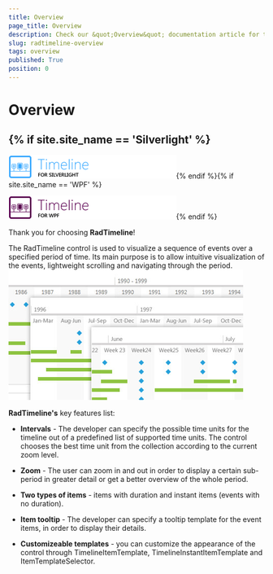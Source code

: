 ```yaml
---
title: Overview
page_title: Overview
description: Check our &quot;Overview&quot; documentation article for the RadTimeline {{ site.framework_name }} control.
slug: radtimeline-overview
tags: overview
published: True
position: 0
---
```


# Overview

## {% if site.site_name == 'Silverlight' %}

![](images/RadTimeLine_overview_01.png){% endif %}{% if site.site_name == 'WPF' %}

![](images/RadTimeLine_overview_01wpf.png){% endif %}

Thank you for choosing __RadTimeline__!
        

The RadTimeline control is used to visualize a sequence of events over a specified period of time. Its main purpose is to allow intuitive visualization of the events, lightweight scrolling and navigating through the period.
![](images/RadTimeLine_overview.jpg)

__RadTimeline's__ key features list:

* __Intervals__ - The developer can specify the possible time units for the timeline out of a predefined list of supported time units. The control chooses the best time unit from the collection according to the current zoom level.          

* __Zoom__ - The user can zoom in and out in order to display a certain sub-period in greater detail or get a better overview of the whole period.          

* __Two types of items__ - items with duration and instant items (events with no duration).          

* __Item tooltip__ - The developer can specify a tooltip template for the event items, in order to display their details.          

* __Customizeable templates__ - you can customize the appearance of the control through TimelineItemTemplate, TimelineInstantItemTemplate and ItemTemplateSelector.